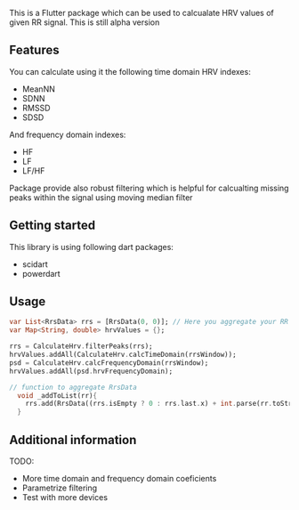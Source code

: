 <!--
This README describes the package. If you publish this package to pub.dev,
this README's contents appear on the landing page for your package.

For information about how to write a good package README, see the guide for
[writing package pages](https://dart.dev/guides/libraries/writing-package-pages).

For general information about developing packages, see the Dart guide for
[creating packages](https://dart.dev/guides/libraries/create-library-packages)
and the Flutter guide for
[developing packages and plugins](https://flutter.dev/developing-packages).
-->

This is a Flutter package which can be used to calcualate HRV values of given RR signal. This is still alpha version

## Features

You can calculate using it the following time domain HRV indexes:
- MeanNN
- SDNN
- RMSSD
- SDSD

And frequency domain indexes:
- HF
- LF 
- LF/HF


Package provide also robust filtering which is helpful for calcualting missing peaks within the signal using moving median filter

## Getting started
This library is using following dart packages:
- scidart 
- powerdart

## Usage




```dart
var List<RrsData> rrs = [RrsData(0, 0)]; // Here you aggregate your RR peaks from you device. (so far tested with polar H10)
var Map<String, double> hrvValues = {};

rrs = CalculateHrv.filterPeaks(rrs);
hrvValues.addAll(CalculateHrv.calcTimeDomain(rrsWindow));
psd = CalculateHrv.calcFrequencyDomain(rrsWindow);
hrvValues.addAll(psd.hrvFrequencyDomain);

// function to aggregate RrsData
  void _addToList(rr){
    rrs.add(RrsData((rrs.isEmpty ? 0 : rrs.last.x) + int.parse(rr.toString()), rr));
  }
```

## Additional information

TODO:
- More time domain and frequency domain coeficients 
- Parametrize filtering
- Test with more devices
